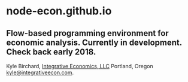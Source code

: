 # node-econ.github.io

## Flow-based programming environment for economic analysis. Currently in development. Check back early 2018.

Kyle Birchard,
[Integrative Economics, LLC](www.integrativeecon.com)
Portland, Oregon
[kyle@integrativeecon.com](mailto:kyle@integrativeecon.com).
